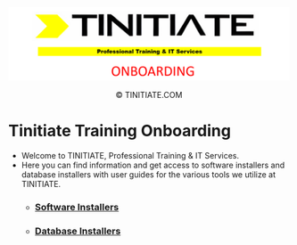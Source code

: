 ![Tinitiate Onboarding Image](tinitiate_onboarding.png)
<p align="center">&copy; TINITIATE.COM</p>


# Tinitiate Training Onboarding
* Welcome to TINITIATE, Professional Training & IT Services.
* Here you can find information and get access to software installers and database installers with user guides for the various tools we utilize at TINITIATE.
    * ### [Software Installers](./software-installers/README.md)
    * ### [Database Installers](./database-installers/README.md)